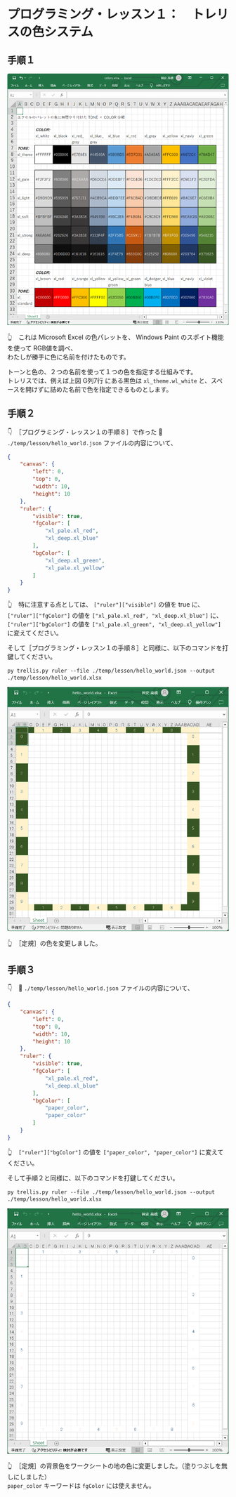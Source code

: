 # プログラミング・レッスン１：　トレリスの色システム

## 手順１

![色システム](../../img/[20250115-2117]color-system.png)  

👆　これは Microsoft Excel の色パレットを、 Windows Paint のスポイト機能を使って RGB値を調べ、  
わたしが勝手に色に名前を付けたものです。  

トーンと色の、２つの名前を使って１つの色を指定する仕組みです。  
トレリスでは、例えば上図 G列7行 にある黒色は `xl_theme.wl_white` と、スペースを開けずに詰めた名前で色を指定できるものとします。  


## 手順２

👇　［プログラミング・レッスン１の手順８］で作った 📄 `./temp/lesson/hello_world.json` ファイルの内容について、  

```json
{
    "canvas": {
        "left": 0,
        "top": 0,
        "width": 10,
        "height": 10
    },
    "ruler": {
        "visible": true,
        "fgColor": [
            "xl_pale.xl_red",
            "xl_deep.xl_blue"
        ],
        "bgColor": [
            "xl_deep.xl_green",
            "xl_pale.xl_yellow"
        ]
    }
}
```

👆　特に注意する点としては、 `["ruler"]["visible"]` の値を true に、  
`["ruler"]["fgColor"]` の値を `["xl_pale.xl_red", "xl_deep.xl_blue"]` に、  
`["ruler"]["bgColor"]` の値を `["xl_pale.xl_green", "xl_deep.xl_yellow"]` に変えてください。  

そして［プログラミング・レッスン１の手順８］と同様に、以下のコマンドを打鍵してください。  

```shell
py trellis.py ruler --file ./temp/lesson/hello_world.json --output ./temp/lesson/hello_world.xlsx
```

![定規の色を変更](../../img/[20250115-2124]change-ruler-color.png)  

👆　［定規］の色を変更しました。  


## 手順３

👇　📄 `./temp/lesson/hello_world.json` ファイルの内容について、  

```json
{
    "canvas": {
        "left": 0,
        "top": 0,
        "width": 10,
        "height": 10
    },
    "ruler": {
        "visible": true,
        "fgColor": [
            "xl_pale.xl_red",
            "xl_deep.xl_blue"
        ],
        "bgColor": [
            "paper_color",
            "paper_color"
        ]
    }
}
```

👆　`["ruler"]["bgColor"]` の値を `["paper_color", "paper_color"]` に変えてください。  

そして手順２と同様に、以下のコマンドを打鍵してください。  

```shell
py trellis.py ruler --file ./temp/lesson/hello_world.json --output ./temp/lesson/hello_world.xlsx
```

![紙の地の色に変更](../../img/[20250115-2201]paper-color.png)  

👆　［定規］の背景色をワークシートの地の色に変更しました。（塗りつぶしを無しにしました）  
`paper_color` キーワードは `fgColor` には使えません。  
